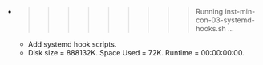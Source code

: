 * >>>>>>>>> Running inst-min-con-03-systemd-hooks.sh ...
  * Add systemd hook scripts.
  * Disk size = 888132K. Space Used = 72K. Runtime = 00:00:00:00.
